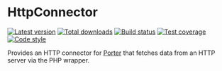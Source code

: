 HttpConnector
=============

[![Latest version][Version image]][Releases]
[![Total downloads][Downloads image]][Downloads]
[![Build status][Build image]][Build]
[![Test coverage][Coverage image]][Coverage]
[![Code style][Style image]][Style]

Provides an HTTP connector for [Porter][Porter] that fetches data from an HTTP server via the PHP wrapper.


  [Releases]: https://github.com/Porter-connectors/HttpConnector/releases
  [Version image]: https://poser.pugx.org/connectors/http/version "Latest version"
  [Downloads]: https://packagist.org/packages/connectors/http
  [Downloads image]: https://poser.pugx.org/connectors/http/downloads "Total downloads"
  [Build]: https://github.com/Porter-connectors/HttpConnector/actions/workflows/Tests.yaml
  [Build image]: https://github.com/Porter-connectors/HttpConnector/actions/workflows/Tests.yaml/badge.svg "Build status"
  [Coverage]: https://coveralls.io/github/Porter-connectors/HttpConnector
  [Coverage image]: https://coveralls.io/repos/Porter-connectors/HttpConnector/badge.svg "Test coverage"
  [Style]: https://styleci.io/repos/94378769
  [Style image]: https://styleci.io/repos/94378769/shield?style=flat "Code style"

  [Porter]: https://github.com/ScriptFUSION/Porter
